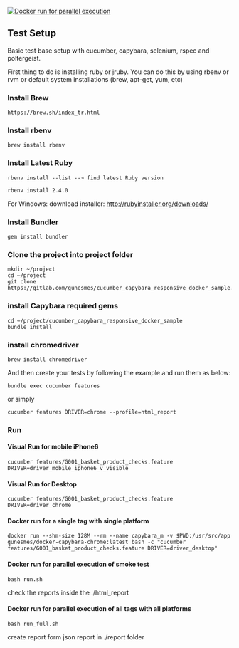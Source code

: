 
[![Docker run for parallel execution](http://img.youtube.com/vi/Nd4kGeQeJgk/0.jpg)](https://www.youtube.com/watch?v=Nd4kGeQeJgk "Docker Run for Parallel Execution")

## Test Setup

Basic test base setup with cucumber, capybara, selenium, rspec and poltergeist.

First thing to do is installing ruby or jruby. You can do this by using rbenv or rvm or default system installations (brew, apt-get, yum, etc)
    
### Install Brew    
    https://brew.sh/index_tr.html
    
### Install rbenv    
    brew install rbenv

### Install Latest Ruby
    rbenv install --list --> find latest Ruby version
    
    rbenv install 2.4.0

For Windows:
	download installer: http://rubyinstaller.org/downloads/


### Install Bundler
	gem install bundler

### Clone the project into project folder
    mkdir ~/project
    cd ~/project
    git clone https://gitlab.com/gunesmes/cucumber_capybara_responsive_docker_sample.git

### install Capybara required gems
    cd ~/project/cucumber_capybara_responsive_docker_sample
    bundle install

### install chromedriver
    brew install chromedriver

And then create your tests by following the example and run them as below:

    bundle exec cucumber features

or simply

    cucumber features DRIVER=chrome --profile=html_report

### Run
#### Visual Run for mobile iPhone6
    cucumber features/G001_basket_product_checks.feature DRIVER=driver_mobile_iphone6_v_visible

#### Visual Run for Desktop
    cucumber features/G001_basket_product_checks.feature DRIVER=driver_chrome

#### Docker run for a single tag with single platform
    docker run --shm-size 128M --rm --name capybara_m -v $PWD:/usr/src/app gunesmes/docker-capybara-chrome:latest bash -c "cucumber features/G001_basket_product_checks.feature DRIVER=driver_desktop"

#### Docker run for parallel execution of smoke test 
    bash run.sh

check the reports inside the ./html_report

#### Docker run for parallel execution of all tags with all platforms
    bash run_full.sh

create report form json report in ./report folder

